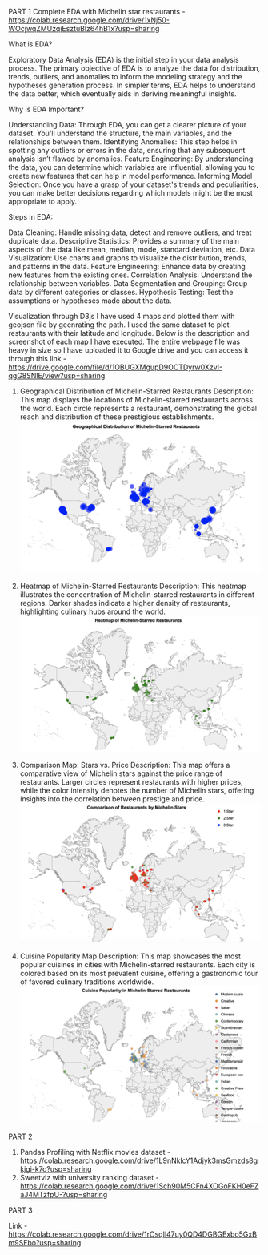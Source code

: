 PART 1 
Complete EDA with Michelin star restaurants - https://colab.research.google.com/drive/1xNj50-WOcjwqZMUzqiEsztuBlz64hB1x?usp=sharing

What is EDA?

Exploratory Data Analysis (EDA) is the initial step in your data analysis process. The primary objective of EDA is to analyze the data for distribution, trends, outliers, and anomalies to inform the modeling strategy and the hypotheses generation process. In simpler terms, EDA helps to understand the data better, which eventually aids in deriving meaningful insights.

Why is EDA Important?

Understanding Data: Through EDA, you can get a clearer picture of your dataset. You'll understand the structure, the main variables, and the relationships between them.
Identifying Anomalies: This step helps in spotting any outliers or errors in the data, ensuring that any subsequent analysis isn’t flawed by anomalies.
Feature Engineering: By understanding the data, you can determine which variables are influential, allowing you to create new features that can help in model performance.
Informing Model Selection: Once you have a grasp of your dataset's trends and peculiarities, you can make better decisions regarding which models might be the most appropriate to apply.

Steps in EDA:

Data Cleaning: Handle missing data, detect and remove outliers, and treat duplicate data.
Descriptive Statistics: Provides a summary of the main aspects of the data like mean, median, mode, standard deviation, etc.
Data Visualization: Use charts and graphs to visualize the distribution, trends, and patterns in the data.
Feature Engineering: Enhance data by creating new features from the existing ones.
Correlation Analysis: Understand the relationship between variables.
Data Segmentation and Grouping: Group data by different categories or classes.
Hypothesis Testing: Test the assumptions or hypotheses made about the data.


Visualization through D3js
I have used 4 maps and plotted them with geojson file by geenrating the path. I used the same dataset to plot restaurants with their latitude and longitude. Below is the description and screenshot of each map I have executed.
The entire webpage file was heavy in size so I have uploaded it to Google drive and you can access it through this link - https://drive.google.com/file/d/1OBUGXMgupD9OCTDyrw0XzvI-qgG8SNlE/view?usp=sharing

1. Geographical Distribution of Michelin-Starred Restaurants
Description:
This map displays the locations of Michelin-starred restaurants across the world. Each circle represents a restaurant, demonstrating the global reach and distribution of these prestigious establishments.
![Alt text](images/image.png)

2. Heatmap of Michelin-Starred Restaurants
Description:
This heatmap illustrates the concentration of Michelin-starred restaurants in different regions. Darker shades indicate a higher density of restaurants, highlighting culinary hubs around the world.
![Alt text](images/image-3.png)

3. Comparison Map: Stars vs. Price
Description:
This map offers a comparative view of Michelin stars against the price range of restaurants. Larger circles represent restaurants with higher prices, while the color intensity denotes the number of Michelin stars, offering insights into the correlation between prestige and price.
![Alt text](images/image-4.png)

4. Cuisine Popularity Map
Description:
This map showcases the most popular cuisines in cities with Michelin-starred restaurants. Each city is colored based on its most prevalent cuisine, offering a gastronomic tour of favored culinary traditions worldwide.
![Alt text](images/image-5.png)


PART 2

1. Pandas Profiling with Netflix movies dataset - https://colab.research.google.com/drive/1L9nNklcY1Adjyk3msGmzds8gkjgi-k7o?usp=sharing
2. Sweetviz with university ranking dataset - https://colab.research.google.com/drive/1Sch90M5CFn4XOGoFKH0eFZaJ4MTzfpU-?usp=sharing

PART 3

Link - https://colab.research.google.com/drive/1rOsqIl47uy0QD4DGBGExbo5GxBm9SFbo?usp=sharing